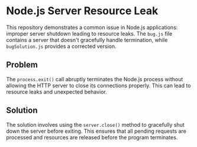 # Node.js Server Resource Leak

This repository demonstrates a common issue in Node.js applications: improper server shutdown leading to resource leaks. The `bug.js` file contains a server that doesn't gracefully handle termination, while `bugSolution.js` provides a corrected version.

## Problem

The `process.exit()` call abruptly terminates the Node.js process without allowing the HTTP server to close its connections properly. This can lead to resource leaks and unexpected behavior.

## Solution

The solution involves using the `server.close()` method to gracefully shut down the server before exiting.  This ensures that all pending requests are processed and resources are released before the program terminates.